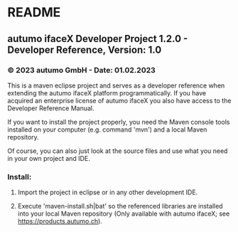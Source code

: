 # README

## autumo ifaceX Developer Project 1.2.0 - Developer Reference, Version: 1.0

### &copy; 2023 autumo GmbH - Date: 01.02.2023

This is a maven eclipse project and serves as a developer reference when 
extending the autumo ifaceX platform programmatically. If you have acquired
an enterprise license of autumo ifaceX you also have access to the Developer
Reference Manual.

If you want to install the project properly, you need the Maven console
tools installed on your computer (e.g. command 'mvn') and a local Maven
repository.

Of course, you can also just look at the source files and use what you need
in your own project and IDE.

### Install:

1.	Import the project in eclipse or in any other development IDE.

2.	Execute 'maven-install.sh|bat' so the referenced libraries are installed
	into your local Maven repository (Only available with autumo ifaceX; see
	https://products.autumo.ch).

